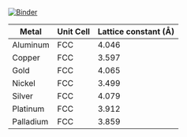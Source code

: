 
[![Binder](https://mybinder.org/badge_logo.svg)](https://mybinder.org/v2/gh/UCL-DDMD/ASE-Tutorials-/main?urlpath=lab)



| Metal     | Unit Cell | Lattice constant (Å) |
|-----------|-----------|----------------------|
| Aluminum  | FCC       | 4.046                |
| Copper    | FCC       | 3.597                |
| Gold      | FCC       | 4.065                |
| Nickel    | FCC       | 3.499                |
| Silver    | FCC       | 4.079                |
| Platinum  | FCC       | 3.912                |
| Palladium | FCC       | 3.859                |









